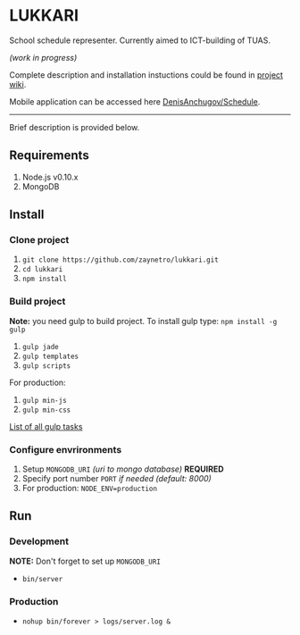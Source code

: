 # LUKKARI

School schedule representer. Currently aimed to ICT-building of TUAS.

*(work in progress)*

Complete description and installation instuctions could be found in [project wiki](https://github.com/zaynetro/lukkari/wiki).

Mobile application can be accessed here [DenisAnchugov/Schedule](https://github.com/DenisAnchugov/Schedule).

----

Brief description is provided below.

## Requirements

1. Node.js v0.10.x
2. MongoDB


## Install

### Clone project

1. `git clone https://github.com/zaynetro/lukkari.git`
2. `cd lukkari`
3. `npm install`

### Build project

**Note:** you need gulp to build project. To install gulp type: `npm install -g gulp`

1. `gulp jade`
2. `gulp templates`
3. `gulp scripts`

For production:

1. `gulp min-js`
2. `gulp min-css`

[List of all gulp tasks](https://github.com/zaynetro/lukkari/wiki/Gulp-tasks)

### Configure envrironments

1. Setup `MONGODB_URI` *(uri to mongo database)* **REQUIRED**
2. Specify port number `PORT` *if needed (default: 8000)*
3. For production: `NODE_ENV=production`


## Run

### Development

**NOTE:** Don't forget to set up `MONGODB_URI`

* `bin/server`

### Production

* `nohup bin/forever > logs/server.log &`
